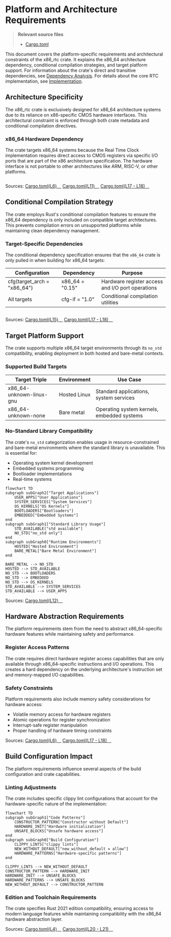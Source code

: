 # Platform and Architecture Requirements

> **Relevant source files**
> * [Cargo.toml](https://github.com/arceos-org/x86_rtc/blob/1990537d/Cargo.toml)

This document covers the platform-specific requirements and architectural constraints of the x86_rtc crate. It explains the x86_64 architecture dependency, conditional compilation strategies, and target platform support. For information about the crate's direct and transitive dependencies, see [Dependency Analysis](/arceos-org/x86_rtc/3.1-dependency-analysis). For details about the core RTC implementation, see [Implementation](/arceos-org/x86_rtc/2-implementation).

## Architecture Specificity

The x86_rtc crate is exclusively designed for x86_64 architecture systems due to its reliance on x86-specific CMOS hardware interfaces. This architectural constraint is enforced through both crate metadata and conditional compilation directives.

### x86_64 Hardware Dependency

The crate targets x86_64 systems because the Real Time Clock implementation requires direct access to CMOS registers via specific I/O ports that are part of the x86 architecture specification. The hardware interface is not portable to other architectures like ARM, RISC-V, or other platforms.

```

```

Sources: [Cargo.toml(L6)&emsp;](https://github.com/arceos-org/x86_rtc/blob/1990537d/Cargo.toml#L6-L6) [Cargo.toml(L11)&emsp;](https://github.com/arceos-org/x86_rtc/blob/1990537d/Cargo.toml#L11-L11) [Cargo.toml(L17 - L18)&emsp;](https://github.com/arceos-org/x86_rtc/blob/1990537d/Cargo.toml#L17-L18)

## Conditional Compilation Strategy

The crate employs Rust's conditional compilation features to ensure the x86_64 dependency is only included on compatible target architectures. This prevents compilation errors on unsupported platforms while maintaining clean dependency management.

### Target-Specific Dependencies

The conditional dependency specification ensures that the `x86_64` crate is only pulled in when building for x86_64 targets:

|Configuration|Dependency|Purpose|
| --- | --- | --- |
|cfg(target_arch = "x86_64")|x86_64 = "0.15"|Hardware register access and I/O port operations|
|All targets|cfg-if = "1.0"|Conditional compilation utilities|

```

```

Sources: [Cargo.toml(L15)&emsp;](https://github.com/arceos-org/x86_rtc/blob/1990537d/Cargo.toml#L15-L15) [Cargo.toml(L17 - L18)&emsp;](https://github.com/arceos-org/x86_rtc/blob/1990537d/Cargo.toml#L17-L18)

## Target Platform Support

The crate supports multiple x86_64 target environments through its `no_std` compatibility, enabling deployment in both hosted and bare-metal contexts.

### Supported Build Targets

|Target Triple|Environment|Use Case|
| --- | --- | --- |
|x86_64-unknown-linux-gnu|Hosted Linux|Standard applications, system services|
|x86_64-unknown-none|Bare metal|Operating system kernels, embedded systems|

### No-Standard Library Compatibility

The crate's `no_std` categorization enables usage in resource-constrained and bare-metal environments where the standard library is unavailable. This is essential for:

* Operating system kernel development
* Embedded systems programming
* Bootloader implementations
* Real-time systems

```mermaid
flowchart TD
subgraph subGraph2["Target Applications"]
    USER_APPS["User Applications"]
    SYSTEM_SERVICES["System Services"]
    OS_KERNELS["OS Kernels"]
    BOOTLOADERS["Bootloaders"]
    EMBEDDED["Embedded Systems"]
end
subgraph subGraph1["Standard Library Usage"]
    STD_AVAILABLE["std available"]
    NO_STD["no_std only"]
end
subgraph subGraph0["Runtime Environments"]
    HOSTED["Hosted Environment"]
    BARE_METAL["Bare Metal Environment"]
end

BARE_METAL --> NO_STD
HOSTED --> STD_AVAILABLE
NO_STD --> BOOTLOADERS
NO_STD --> EMBEDDED
NO_STD --> OS_KERNELS
STD_AVAILABLE --> SYSTEM_SERVICES
STD_AVAILABLE --> USER_APPS
```

Sources: [Cargo.toml(L12)&emsp;](https://github.com/arceos-org/x86_rtc/blob/1990537d/Cargo.toml#L12-L12)

## Hardware Abstraction Requirements

The platform requirements stem from the need to abstract x86_64-specific hardware features while maintaining safety and performance.

### Register Access Patterns

The crate requires direct hardware register access capabilities that are only available through x86_64-specific instructions and I/O operations. This creates a hard dependency on the underlying architecture's instruction set and memory-mapped I/O capabilities.

### Safety Constraints

Platform requirements also include memory safety considerations for hardware access:

* Volatile memory access for hardware registers
* Atomic operations for register synchronization
* Interrupt-safe register manipulation
* Proper handling of hardware timing constraints

Sources: [Cargo.toml(L6)&emsp;](https://github.com/arceos-org/x86_rtc/blob/1990537d/Cargo.toml#L6-L6) [Cargo.toml(L17 - L18)&emsp;](https://github.com/arceos-org/x86_rtc/blob/1990537d/Cargo.toml#L17-L18)

## Build Configuration Impact

The platform requirements influence several aspects of the build configuration and crate capabilities.

### Linting Adjustments

The crate includes specific clippy lint configurations that account for the hardware-specific nature of the implementation:

```mermaid
flowchart TD
subgraph subGraph1["Code Patterns"]
    CONSTRUCTOR_PATTERN["Constructor without Default"]
    HARDWARE_INIT["Hardware initialization"]
    UNSAFE_BLOCKS["Unsafe hardware access"]
end
subgraph subGraph0["Build Configuration"]
    CLIPPY_LINTS["clippy lints"]
    NEW_WITHOUT_DEFAULT["new_without_default = allow"]
    HARDWARE_PATTERNS["Hardware-specific patterns"]
end

CLIPPY_LINTS --> NEW_WITHOUT_DEFAULT
CONSTRUCTOR_PATTERN --> HARDWARE_INIT
HARDWARE_INIT --> UNSAFE_BLOCKS
HARDWARE_PATTERNS --> UNSAFE_BLOCKS
NEW_WITHOUT_DEFAULT --> CONSTRUCTOR_PATTERN
```

### Edition and Toolchain Requirements

The crate specifies Rust 2021 edition compatibility, ensuring access to modern language features while maintaining compatibility with the x86_64 hardware abstraction layer.

Sources: [Cargo.toml(L4)&emsp;](https://github.com/arceos-org/x86_rtc/blob/1990537d/Cargo.toml#L4-L4) [Cargo.toml(L20 - L21)&emsp;](https://github.com/arceos-org/x86_rtc/blob/1990537d/Cargo.toml#L20-L21)